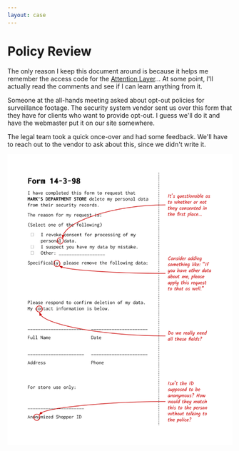 ```yaml
---
layout: case
---
```

# Policy Review

The only reason I keep this document around is because it helps me remember the access code for the [Attention Layer](../secure/attention)... At some point, I'll actually read the comments and see if I can learn anything from it.

Someone at the all-hands meeting asked about opt-out policies for surveillance footage. The security system vendor sent us over this form that they have for clients who want to provide opt-out. I guess we'll do it and have the webmaster put it on our site somewhere.

The legal team took a quick once-over and had some feedback. We'll have to reach out to the vendor to ask about this, since we didn't write it.

![Copy of the store security opt-out policy, with annotations from someone who reviewed it.](../assets/img/redlined_policy.png)
